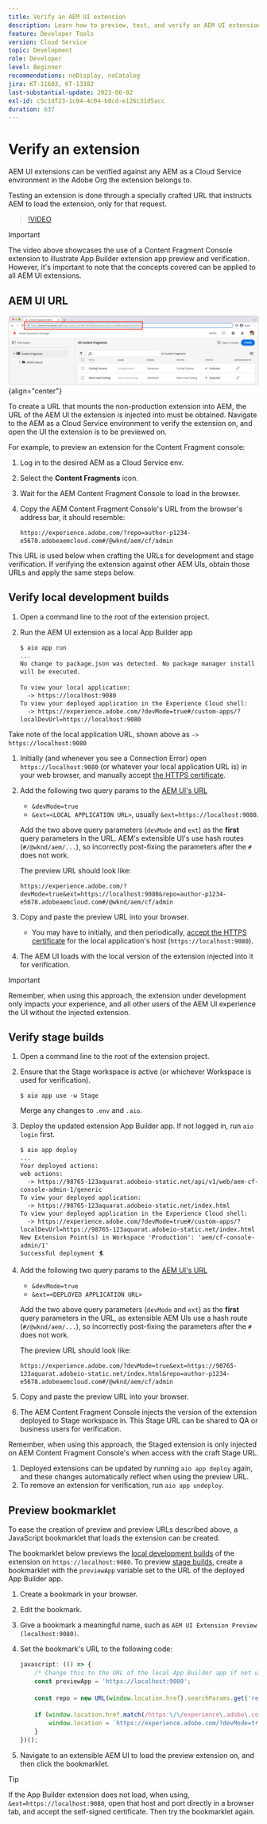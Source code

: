```yaml
---
title: Verify an AEM UI extension
description: Learn how to preview, test, and verify an AEM UI extension before deploying to production.
feature: Developer Tools
version: Cloud Service
topic: Development
role: Developer
level: Beginner
recommendations: noDisplay, noCatalog
jira: KT-11603, KT-13382
last-substantial-update: 2023-06-02
exl-id: c5c1df23-1c04-4c04-b0cd-e126c31d5acc
duration: 637
---
```

# Verify an extension

AEM UI extensions can be verified against any AEM as a Cloud Service environment in the Adobe Org the extension belongs to.

Testing an extension is done through a specially crafted URL that instructs AEM to load the extension, only for that request.

>[!VIDEO](https://video.tv.adobe.com/v/3412877?quality=12&learn=on)

>[!IMPORTANT]
>
> The video above showcases the use of a Content Fragment Console extension to illustrate App Builder extension app preview and verification. However, it's important to note that the concepts covered can be applied to all AEM UI extensions.

## AEM UI URL

![AEM Content Fragment Console URL](./assets/verify/content-fragment-console-url.png){align="center"}

To create a URL that mounts the non-production extension into AEM, the URL of the AEM UI the extension is injected into must be obtained. Navigate to the AEM as a Cloud Service environment to verify the extension on, and open the UI the extension is to be previewed on.

For example, to preview an extension for the Content Fragment console:

1. Log in to the desired AEM as a Cloud Service env.
1. Select the __Content Fragments__ icon.
1. Wait for the AEM Content Fragment Console to load in the browser.
1. Copy the AEM Content Fragment Console's URL from the browser's address bar, it should resemble:

    ```
    https://experience.adobe.com/?repo=author-p1234-e5678.adobeaemcloud.com#/@wknd/aem/cf/admin
    ```

This URL is used below when crafting the URLs for development and stage verification. If verifying the extension against other AEM UIs, obtain those URLs and apply the same steps below.

## Verify local development builds

1. Open a command line to the root of the extension project.
1. Run the AEM UI extension as a local App Builder app

    ```shell
    $ aio app run
    ...
    No change to package.json was detected. No package manager install will be executed.

    To view your local application:
      -> https://localhost:9080
    To view your deployed application in the Experience Cloud shell:
      -> https://experience.adobe.com/?devMode=true#/custom-apps/?localDevUrl=https://localhost:9080
    ```

  Take note of the local application URL, shown above as `-> https://localhost:9080`

1. Initially (and whenever you see a Connection Error) open `https://localhost:9080` (or whatever your local application URL is) in your web browser, and manually accept [the HTTPS certificate](https://developer.adobe.com/uix/docs/services/aem-cf-console-admin/extension-development/#accepting-the-certificate-first-time-users).
1. Add the following two query params to the [AEM UI's URL](#aem-ui-url)
    + `&devMode=true`
    + `&ext=<LOCAL APPLICATION URL>`, usually `&ext=https://localhost:9080`.

    Add the two above query parameters (`devMode` and `ext`) as the __first__ query parameters in the URL. AEM's extensible UI's use hash routes (`#/@wknd/aem/...`), so incorrectly post-fixing the parameters after the `#` does not work.
    
    The preview URL should look like:

      ```
      https://experience.adobe.com/?devMode=true&ext=https://localhost:9080&repo=author-p1234-e5678.adobeaemcloud.com#/@wknd/aem/cf/admin
      ```

1. Copy and paste the preview URL into your browser.
  
    + You may have to initially, and then periodically, [accept the HTTPS certificate](https://developer.adobe.com/uix/docs/services/aem-cf-console-admin/extension-development/#accepting-the-certificate-first-time-users) for the local application's host (`https://localhost:9080`).

1. The AEM UI loads with the local version of the extension injected into it for verification.

>[!IMPORTANT]
>
>Remember, when using this approach, the extension under development only impacts your experience, and all other users of the AEM UI experience the UI without the injected extension. 

## Verify stage builds

1. Open a command line to the root of the extension project.
1. Ensure that the Stage workspace is active (or whichever Workspace is used for verification).

    ```shell
    $ aio app use -w Stage
    ```

    Merge any changes to `.env` and `.aio`.

1. Deploy the updated extension App Builder app. If not logged in, run `aio login` first.

    ```shell
    $ aio app deploy
    ...
    Your deployed actions:
    web actions:
      -> https://98765-123aquarat.adobeio-static.net/api/v1/web/aem-cf-console-admin-1/generic 
    To view your deployed application:
      -> https://98765-123aquarat.adobeio-static.net/index.html
    To view your deployed application in the Experience Cloud shell:
      -> https://experience.adobe.com/?devMode=true#/custom-apps/?localDevUrl=https://98765-123aquarat.adobeio-static.net/index.html
    New Extension Point(s) in Workspace 'Production': 'aem/cf-console-admin/1'
    Successful deployment 🏄
    ```

1. Add the following two query params to the [AEM UI's URL](#aem-ui-url)
    + `&devMode=true`
    + `&ext=<DEPLOYED APPLICATION URL>`

    Add the two above query parameters (`devMode` and `ext`) as the __first__ query parameters in the URL, as extensible AEM UIs use a hash route (`#/@wknd/aem/...`), so incorrectly post-fixing the parameters after the `#` does not work.

    The preview URL should look like:

    ```
    https://experience.adobe.com/?devMode=true&ext=https://98765-123aquarat.adobeio-static.net/index.html&repo=author-p1234-e5678.adobeaemcloud.com#/@wknd/aem/cf/admin
    ```

1. Copy and paste the preview URL into your browser.
1. The AEM Content Fragment Console injects the version of the extension deployed to Stage workspace in. This Stage URL can be shared to QA or business users for verification.

  Remember, when using this approach, the Staged extension is only injected on AEM Content Fragment Console's when access with the craft Stage URL. 

1. Deployed extensions can be updated by running `aio app deploy` again, and these changes automatically reflect when using the preview URL.
1. To remove an extension for verification, run `aio app undeploy`.

## Preview bookmarklet 

To ease the creation of preview and preview URLs described above, a JavaScript bookmarklet that loads the extension can be created. 

The bookmarklet below previews the [local development builds](#verify-local-development-builds) of the extension on `https://localhost:9080`. To preview [stage builds](#verify-stage-builds), create a bookmarklet with the `previewApp` variable set to the URL of the deployed App Builder app.

1. Create a bookmark in your browser.
1. Edit the bookmark.
1. Give a bookmark a meaningful name, such as `AEM UI Extension Preview (localhost:9080)`.
1. Set the bookmark's URL to the following code:

    ```javascript
    javascript: (() => {
        /* Change this to the URL of the local App Builder app if not using https://localhost:9080 */
        const previewApp = 'https://localhost:9080';

        const repo = new URL(window.location.href).searchParams.get('repo');
        
        if (window.location.href.match(/https:\/\/experience\.adobe\.com\/.*\/aem\/cf\/(editor|admin)\/.*/i)) {
            window.location = `https://experience.adobe.com/?devMode=true&ext=${previewApp}&repo=${repo}${window.location.hash}`;
        } 
    })();
    ```

1. Navigate to an extensible AEM UI to load the preview extension on, and then click the bookmarklet.

>[!TIP]
>
> If the App Builder extension does not load, when using, `&ext=https://localhost:9080`, open that host and port directly in a browser tab, and accept the self-signed certificate. Then try the bookmarklet again.
